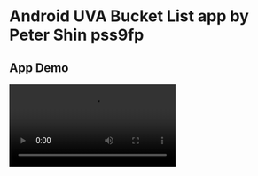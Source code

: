 # Android UVA Bucket List app by Peter Shin pss9fp
## App Demo
![Demo](https://user-images.githubusercontent.com/61630562/195629099-5d7cd345-cafd-456e-9082-12a2495aed9c.mp4)
